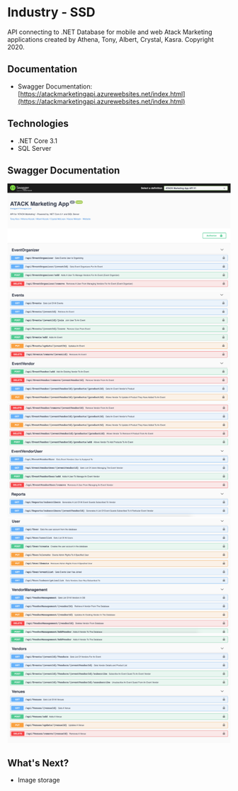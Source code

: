 # Industry - SSD
API connecting to .NET Database for mobile and web Atack Marketing applications created by Athena, Tony, Albert, Crystal, Kasra. Copyright 2020.

## Documentation
- Swagger Documentation: [https://atackmarketingapi.azurewebsites.net/index.html](https://atackmarketingapi.azurewebsites.net/index.html)

## Technologies
- .NET Core 3.1
- SQL Server

## Swagger Documentation
![picture](media/1.png)
![picture](media/2.png)
![picture](media/3.png)
![picture](media/4.png)
![picture](media/5.png)

## What's Next?
- Image storage
